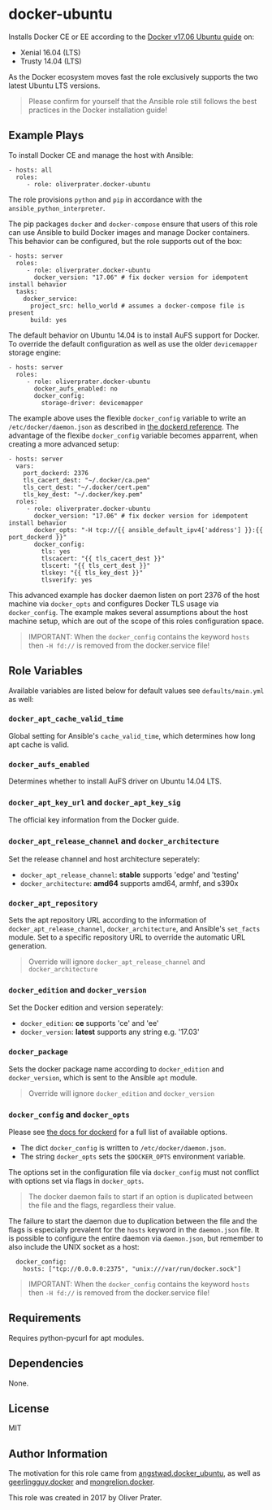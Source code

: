docker-ubuntu
=============

Installs Docker CE or EE according to the [Docker v17.06 Ubuntu guide](https://docs.docker.com/engine/installation/linux/docker-ee/ubuntu/) on:
- Xenial 16.04 (LTS)
- Trusty 14.04 (LTS)

As the Docker ecosystem moves fast the role exclusively supports the two latest Ubuntu LTS versions.

> Please confirm for yourself that the Ansible role still follows the best practices in the Docker installation guide!

Example Plays
-------------

To install Docker CE and manage the host with Ansible:

    - hosts: all
      roles:
         - role: oliverprater.docker-ubuntu

The role provisions `python` and `pip` in accordance with the `ansible_python_interpreter`.

The pip packages `docker` and `docker-compose` ensure that users of this role can use Ansible to build Docker images and manage Docker containers.
This behavior can be configured, but the role supports out of the box:

    - hosts: server
      roles:
         - role: oliverprater.docker-ubuntu
           docker_version: "17.06" # fix docker version for idempotent install behavior
      tasks:
        docker_service:
          project_src: hello_world # assumes a docker-compose file is present
          build: yes

The default behavior on Ubuntu 14.04 is to install AuFS support for Docker.
To override the default configuration as well as use the older `devicemapper` storage engine:

    - hosts: server
      roles:
         - role: oliverprater.docker-ubuntu
           docker_aufs_enabled: no
           docker_config:
             storage-driver: devicemapper

The example above uses the flexible `docker_config` variable to write an `/etc/docker/daemon.json` as described in
[the dockerd reference](https://docs.docker.com/engine/reference/commandline/dockerd/#linux-configuration-file).
The advantage of the flexibe `docker_config` variable becomes apparrent, when creating a more advanced setup:

    - hosts: server
      vars:
        port_dockerd: 2376
        tls_cacert_dest: "~/.docker/ca.pem"
        tls_cert_dest: "~/.docker/cert.pem"
        tls_key_dest: "~/.docker/key.pem"
      roles:
         - role: oliverprater.docker-ubuntu
           docker_version: "17.06" # fix docker version for idempotent install behavior
           docker_opts: "-H tcp://{{ ansible_default_ipv4['address'] }}:{{ port_dockerd }}"
           docker_config:
             tls: yes
             tlscacert: "{{ tls_cacert_dest }}"
             tlscert: "{{ tls_cert_dest }}"
             tlskey: "{{ tls_key_dest }}"
             tlsverify: yes

This advanced example has docker daemon listen on port 2376 of the host machine via `docker_opts` and configures Docker TLS usage via `docker_config`.
The example makes several assumptions about the host machine setup, which are out of the scope of this roles configuration space.

> IMPORTANT: When the `docker_config` contains the keyword `hosts` then `-H fd://` is removed from the docker.service file!

Role Variables
--------------

Available variables are listed below for default values see `defaults/main.yml` as well:

### `docker_apt_cache_valid_time`

Global setting for Ansible's `cache_valid_time`, which determines how long apt cache is valid.

### `docker_aufs_enabled`

Determines whether to install AuFS driver on Ubuntu 14.04 LTS.

### `docker_apt_key_url` and `docker_apt_key_sig`

The official key information from the Docker guide.

### `docker_apt_release_channel` and `docker_architecture`

Set the release channel and host architecture seperately:

- `docker_apt_release_channel`: **stable** supports 'edge' and 'testing'
- `docker_architecture`: **amd64** supports amd64, armhf, and s390x

### `docker_apt_repository`

Sets the apt repository URL according to the information of `docker_apt_release_channel`, `docker_architecture`, and Ansible's `set_facts` module.
Set to a specific repository URL to override the automatic URL generation.

> Override will ignore `docker_apt_release_channel` and `docker_architecture`

### `docker_edition` and `docker_version`

Set the Docker edition and version seperately:

- `docker_edition`: **ce** supports 'ce' and 'ee'
- `docker_version`: **latest** supports any string e.g. '17.03'

### `docker_package`

Sets the docker package name according to `docker_edition` and `docker_version`, which is sent to the Ansible `apt` module.

> Override will ignore `docker_edition` and `docker_version`

### `docker_config` and `docker_opts`

Please see [the docs for dockerd](https://docs.docker.com/engine/reference/commandline/dockerd/) for a full list of available options.

- The dict `docker_config` is written to `/etc/docker/daemon.json`.
- The string `docker_opts` sets the `$DOCKER_OPTS` environment variable.

The options set in the configuration file via `docker_config` must not conflict with options set via flags in `docker_opts`.

> The docker daemon fails to start if an option is duplicated between the file and the flags, regardless their value.

The failure to start the daemon due to duplication between the file and the flags is especially prevalent for the `hosts` keyword in the `daemon.json` file.
It is possible to configure the entire daemon via `daemon.json`, but remember to also include the UNIX socket as a host:

```
  docker_config:
    hosts: ["tcp://0.0.0.0:2375", "unix:///var/run/docker.sock"]
```

> IMPORTANT: When the `docker_config` contains the keyword `hosts` then `-H fd://` is removed from the docker.service file!

Requirements
------------

Requires python-pycurl for apt modules.

Dependencies
------------

None.

License
-------

MIT

Author Information
------------------

The motivation for this role came from [angstwad.docker_ubuntu](https://github.com/angstwad/docker.ubuntu), as well as [geerlingguy.docker](https://github.com/geerlingguy/ansible-role-docker) and [mongrelion.docker](https://github.com/mongrelion/ansible-role-docker).

This role was created in 2017 by Oliver Prater.
